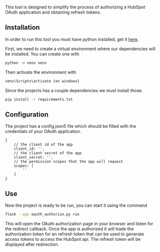 This tool is designed to simplify the process of authorizing a HubSpot OAuth application and obtaining refresh tokens.

## Installation
In order to run this tool you must have python installed, get it [here](https://www.python.org/downloads/).

First, we need to create a virtual environment where our dependencies will be installed. You can create one with
```bash
python -m venv venv
```
Then activate the environment with
```bash
venv\Scripts\activate (on windows)
```
Since the projects has a couple dependencies we must install those.
```bash
pip install -r requirements.txt
```
## Configuration
The project has a config.json5 file which should be filled with the credentials of your OAuth application.
```json5
{
    // the client id of the app
    client_id: '',
    // the client secret of the app
    client_secret: '',
    // the permission scopes that the app will request
    scopes: [
        ''
    ]
}
```
## Use
Now the project is ready to be run, you can start it using the command
```bash
flask --app oauth_authorize.py run
```
This will open the OAuth authorization page in your browser and listen for the redirect callback.
Once the app is authorized it will trade the authorization token for an refresh token that can be used to generate access tokens to access the HubSpot api.
The refresh token will be displayed after redirection.
